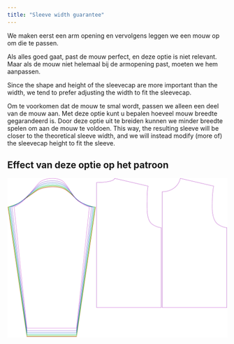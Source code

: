 ```yaml
---
title: "Sleeve width guarantee"
---
```


We maken eerst een arm opening en vervolgens leggen we een mouw op om die te passen.

Als alles goed gaat, past de mouw perfect, en deze optie is niet relevant. Maar als de mouw niet helemaal bij de armopening past, moeten we hem aanpassen.

Since the shape and height of the sleevecap are more important than the width, we tend to prefer adjusting the width to fit the sleevecap.

Om te voorkomen dat de mouw te smal wordt, passen we alleen een deel van de mouw aan. Met deze optie kunt u bepalen hoeveel mouw breedte gegarandeerd is. Door deze optie uit te breiden kunnen we minder breedte spelen om aan de mouw te voldoen. This way, the resulting sleeve will be closer to the theoretical sleeve width, and we will instead modify (more of) the sleevecap height to fit the sleeve.

## Effect van deze optie op het patroon

![Deze afbeelding toont het effect van deze optie door meerdere varianten die een andere waarde hebben voor deze optie te vervangen](brian_sleevewidthguarantee_sample.svg "Effect van deze optie op het patroon")
